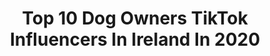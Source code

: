 ---
title: Top 10 Dog Owners TikTok Influencers In Ireland In 2020
description: >-
  Find top dog owners TikTok influencers in Ireland in 2020. Most popular hashtags: #puppy #petlover #dogs #dogsoftiktok.
platform: TikTok
profiles:
  - username: "charlie_thegoldenlab"
    fullname: >-
      Charlie the Lab
    location: "Ireland"
    followers: 4446
    engagement: 1307
    commentsToLikes: 0.312921
    id: ck9nb9hslav8p0j78u1i2ppa1
    verified: false
    hashtags: "#puppy, #dancingonmyown, #petlover, #thesquad"
  - username: "i_purple_o"
    fullname: >-
      💜I PURPLE U💜
    location: "Ireland"
    followers: 2288
    engagement: 2961
    commentsToLikes: 0.012492
    id: ckahsp6npb8xf0i78mev65lyt
    verified: false
    hashtags: "#2000, #139, #134, #133"
  - username: "tobythegentleman"
    fullname: >-
      TobyTheGentleman
    location: "Ireland"
    followers: 504574
    engagement: 2419
    commentsToLikes: 0.013716
    id: ck90udi76w5270j78kpqnu5wz
    verified: false
    hashtags: "#runtoyou, #categoryis, #levelupchallenge, #brighterinside"
  - username: "meganoconnor61"
    fullname: >-
      Megan O Connor
    location: "Ireland"
    followers: 5371
    engagement: 902
    commentsToLikes: 0.025982
    id: ck9tubo3xl0od0j78ccgnegn8
    verified: false
    hashtags: "#makeupcheck, #fypppppp, #grwm, #2000"
  - username: "foryouzone"
    fullname: >-
      For You Zone
    location: "Ireland"
    followers: 5662
    engagement: 1156
    commentsToLikes: 0.036880
    id: ck9dtqec8d74a0j78vzsvq4gt
    verified: false
    hashtags: "#mindful, #mannypacquiao, #science, #amazing"
  - username: "peterk_"
    fullname: >-
      Peter Kellaghan 
    location: "Ireland"
    followers: 7256
    engagement: 833
    commentsToLikes: 0.111164
    id: ck9n8yjl98zwe0j782xzcxmxg
    verified: false
    hashtags: "#concert, #guys, #corona, #fetch"
  - username: "amazinghackman"
    fullname: >-
      Anthony James
    location: "Ireland"
    followers: 9537
    engagement: 950
    commentsToLikes: 0.019001
    id: ck9gm0v2xqhrt0j78pzgzzbmb
    verified: false
    hashtags: "#hack, #stormjorge, #cleaninghack, #tailgate"
  - username: "marianacalonso"
    fullname: >-
      Mariana C. Alonso
    location: "Ireland"
    followers: 21253
    engagement: 256
    commentsToLikes: 0.065898
    id: ck9a6534m1qg00j78e3tz55c0
    verified: false
    hashtags: "#tiktokireand, #accident, #women, #beautiful"
  - username: "luzcorriganmusic"
    fullname: >-
      Luz
    location: "Ireland"
    followers: 175584
    engagement: 602
    commentsToLikes: 0.014638
    id: ck8ko3crgfw300j78kmnw2cn2
    verified: false
    hashtags: "#sing, #dontstartnow, #lauv, #soulmatepov"
  - username: "dominiqueoliviay"
    fullname: >-
      Dominique Olivia 🌹
    location: "Ireland"
    followers: 4177
    engagement: 793
    commentsToLikes: 0.013229
    id: ckamssppirmyn0i78m7pj6v4w
    verified: false
    hashtags: "#irishcreators, #pole, #airwalk, #polefit"
---